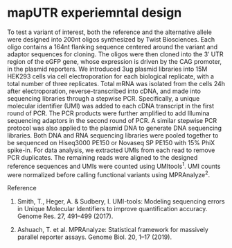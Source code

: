 # mapUTR experiemntal design

To test a variant of interest, both the reference and the alternative allele were designed into
200nt oligos synthesized by Twist Biosciences. Each oligo contains a 164nt flanking sequence
centered around the variant and adaptor sequences for cloning. The oligos were then cloned
into the 3’ UTR region of the eGFP gene, whose expression is driven by the CAG promoter, in
the plasmid reporters. We introduced 3ug plasmid libraries into 15M HEK293 cells via cell
electroporation for each biological replicate, with a total number of three replicates. Total
mRNA was isolated from the cells 24h after electroporation, reverse-transcribed into cDNA, and
made into sequencing libraries through a stepwise PCR. Specifically, a unique molecular
identifier (UMI) was added to each cDNA transcript in the first round of PCR. The PCR products
were further amplified to add Illumina sequencing adaptors in the second round of PCR. A
similar stepwise PCR protocol was also applied to the plasmid DNA to generate DNA sequencing
libraries. Both DNA and RNA sequencing libraries were pooled together to be sequenced on
Hiseq3000 PE150 or Novaseq SP PE150 with 15% PhiX spike-in. For data analysis, we extracted
UMIs from each read to remove PCR duplicates. The remaining reads were aligned to the
designed reference sequences and UMIs were counted using UMItools<sup>1</sup>. UMI counts were normalized before calling functional variants using
MPRAnalyze<sup>2</sup>.


Reference

1. Smith, T., Heger, A. &amp; Sudbery, I. UMI-tools: Modeling sequencing errors in Unique
Molecular Identifiers to improve quantification accuracy. Genome Res. 27, 491–499
(2017).

2. Ashuach, T. et al. MPRAnalyze: Statistical framework for massively parallel reporter
assays. Genome Biol. 20, 1–17 (2019).
